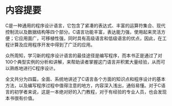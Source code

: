 # 内容提要

C是一种通用的程序设计语言，它包含了紧凑的表达式、丰富的运算符集合、现代控制流以及数据结构等四个部分。C语言功能丰富，表达能力强，使用起来灵活方便；它应用面广，可移植性强，同时具有高级语言和低级语言的优点，因此，在工程计算及应用程序开发中得到了广泛的应用。

众所周知，学习新的程序设计语言的最佳途径是编写程序，而本书正是通过了对100个典型实例的分析和讲解，来帮助读者掌握这门语言并积累大量经验，从而可以熟练地进行C程序设计。

全文共分为四篇，全面、系统地讲述了C语言各个方面的知识点和程序设计的基本方法，以及编写程序过程中值得注意的地方，内容深入浅出，通俗易懂。对于C语言的初学者来说，这是一本绝对好的入门教程，对于有经验的专业人员，也会发现本书很有价值。


